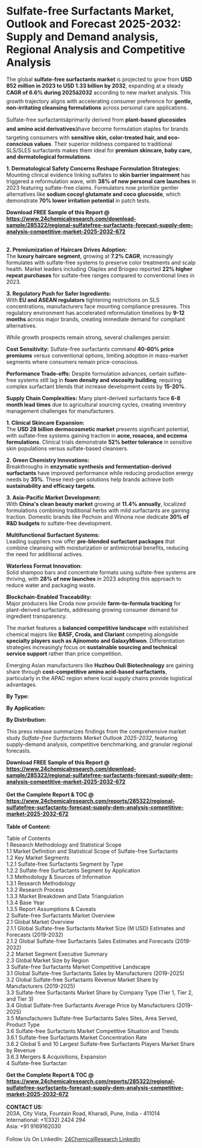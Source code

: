 <h1>Sulfate-free Surfactants Market, Outlook and Forecast 2025-2032: Supply and Demand analysis, Regional Analysis and Competitive Analysis</h1><p>The global <strong>sulfate-free surfactants market</strong> is projected to grow from <strong>USD 852 million in 2023 to USD 1.33 billion by 2032</strong>, expanding at a steady <strong>CAGR of 6.6% during 2025â2032</strong> according to new market analysis. This growth trajectory aligns with accelerating consumer preference for <strong>gentle, non-irritating cleansing formulations</strong> across personal care applications.</p><p>Sulfate-free surfactantsâprimarily derived from <strong>plant-based glucosides and amino acid derivatives</strong>âhave become formulation staples for brands targeting consumers with <strong>sensitive skin, color-treated hair, and eco-conscious values</strong>. Their superior mildness compared to traditional SLS/SLES surfactants makes them ideal for <strong>premium skincare, baby care, and dermatological formulations</strong>.</p><p><strong>1. Dermatological Safety Concerns Reshape Formulation Strategies:</strong><br>
Mounting clinical evidence linking sulfates to <strong>skin barrier impairment</strong> has triggered a reformulation wave, with <strong>38% of new personal care launches</strong> in 2023 featuring sulfate-free claims. Formulators now prioritize gentler alternatives like <strong>sodium cocoyl glutamate and coco glucoside</strong>, which demonstrate <strong>70% lower irritation potential</strong> in patch tests.</p><div><b>Download FREE Sample of this Report @ 
            <a href="https://www.24chemicalresearch.com/download-sample/285322/regional-sulfatefree-surfactants-forecast-supply-dem-analysis-competitive-market-2025-2032-672">
            https://www.24chemicalresearch.com/download-sample/285322/regional-sulfatefree-surfactants-forecast-supply-dem-analysis-competitive-market-2025-2032-672</a></b></div><br><p><strong>2. Premiumization of Haircare Drives Adoption:</strong><br>
The <strong>luxury haircare segment</strong>, growing at <strong>7.2% CAGR</strong>, increasingly formulates with sulfate-free systems to preserve color treatments and scalp health. Market leaders including Olaplex and Briogeo reported <strong>22% higher repeat purchases</strong> for sulfate-free ranges compared to conventional lines in 2023.</p><p><strong>3. Regulatory Push for Safer Ingredients:</strong><br>
With <strong>EU and ASEAN regulators</strong> tightening restrictions on SLS concentrations, manufacturers face mounting compliance pressures. This regulatory environment has accelerated reformulation timelines by <strong>9-12 months</strong> across major brands, creating immediate demand for compliant alternatives.</p><p>While growth prospects remain strong, several challenges persist:</p><p><strong>Cost Sensitivity:</strong> Sulfate-free surfactants command <strong>40-60% price premiums</strong> versus conventional options, limiting adoption in mass-market segments where consumers remain price-conscious.</p><p><strong>Performance Trade-offs:</strong> Despite formulation advances, certain sulfate-free systems still lag in <strong>foam density and viscosity building</strong>, requiring complex surfactant blends that increase development costs by <strong>15-20%</strong>.</p><p><strong>Supply Chain Complexities:</strong> Many plant-derived surfactants face <strong>6-8 month lead times</strong> due to agricultural sourcing cycles, creating inventory management challenges for manufacturers.</p><p><strong>1. Clinical Skincare Expansion:</strong><br>
The <strong>USD 28 billion dermocosmetic market</strong> presents significant potential, with sulfate-free systems gaining traction in <strong>acne, rosacea, and eczema formulations</strong>. Clinical trials demonstrate <strong>52% better tolerance</strong> in sensitive skin populations versus sulfate-based cleansers.</p><p><strong>2. Green Chemistry Innovations:</strong><br>
Breakthroughs in <strong>enzymatic synthesis and fermentation-derived surfactants</strong> have improved performance while reducing production energy needs by <strong>35%</strong>. These next-gen solutions help brands achieve both <strong>sustainability and efficacy targets</strong>.</p><p><strong>3. Asia-Pacific Market Development:</strong><br>
With <strong>China's clean beauty market</strong> growing at <strong>11.4% annually</strong>, localized formulations combining traditional herbs with mild surfactants are gaining traction. Domestic brands like Pechoin and Winona now dedicate <strong>30% of R&amp;D budgets</strong> to sulfate-free development.</p><p><strong>Multifunctional Surfactant Systems:</strong><br>
	Leading suppliers now offer <strong>pre-blended surfactant packages</strong> that combine cleansing with moisturization or antimicrobial benefits, reducing the need for additional actives.</p><p><strong>Waterless Format Innovation:</strong><br>
	Solid shampoo bars and concentrate formats using sulfate-free systems are thriving, with <strong>28% of new launches</strong> in 2023 adopting this approach to reduce water and packaging waste.</p><p><strong>Blockchain-Enabled Traceability:</strong><br>
	Major producers like Croda now provide <strong>farm-to-formula tracking</strong> for plant-derived surfactants, addressing growing consumer demand for ingredient transparency.</p><p>The market features a <strong>balanced competitive landscape</strong> with established chemical majors like <strong>BASF, Croda, and Clariant</strong> competing alongside <strong>specialty players such as Ajinomoto and GalaxyMiwon</strong>. Differentiation strategies increasingly focus on <strong>sustainable sourcing and technical service support</strong> rather than price competition.</p><p>Emerging Asian manufacturers like <strong>Huzhou Ouli Biotechnology</strong> are gaining share through <strong>cost-competitive amino acid-based surfactants</strong>, particularly in the APAC region where local supply chains provide logistical advantages.</p><p><strong>By Type:</strong></p><p><strong>By Application:</strong></p><p><strong>By Distribution:</strong></p><p>This press release summarizes findings from the comprehensive market study <em>Sulfate-free Surfactants Market Outlook 2025-2032</em>, featuring supply-demand analysis, competitive benchmarking, and granular regional forecasts.</p><div><b>Download FREE Sample of this Report @ 
            <a href="https://www.24chemicalresearch.com/download-sample/285322/regional-sulfatefree-surfactants-forecast-supply-dem-analysis-competitive-market-2025-2032-672">
            https://www.24chemicalresearch.com/download-sample/285322/regional-sulfatefree-surfactants-forecast-supply-dem-analysis-competitive-market-2025-2032-672</a></b></div><br><div><b>Get the Complete Report & TOC @ 
            <a href="https://www.24chemicalresearch.com/reports/285322/regional-sulfatefree-surfactants-forecast-supply-dem-analysis-competitive-market-2025-2032-672">
            https://www.24chemicalresearch.com/reports/285322/regional-sulfatefree-surfactants-forecast-supply-dem-analysis-competitive-market-2025-2032-672</a></b></div><br>
            <b>Table of Content:</b><p>Table of Contents<br />
1 Research Methodology and Statistical Scope<br />
1.1 Market Definition and Statistical Scope of Sulfate-free Surfactants<br />
1.2 Key Market Segments<br />
1.2.1 Sulfate-free Surfactants Segment by Type<br />
1.2.2 Sulfate-free Surfactants Segment by Application<br />
1.3 Methodology & Sources of Information<br />
1.3.1 Research Methodology<br />
1.3.2 Research Process<br />
1.3.3 Market Breakdown and Data Triangulation<br />
1.3.4 Base Year<br />
1.3.5 Report Assumptions & Caveats<br />
2 Sulfate-free Surfactants Market Overview<br />
2.1 Global Market Overview<br />
2.1.1 Global Sulfate-free Surfactants Market Size (M USD) Estimates and Forecasts (2019-2032)<br />
2.1.2 Global Sulfate-free Surfactants Sales Estimates and Forecasts (2019-2032)<br />
2.2 Market Segment Executive Summary<br />
2.3 Global Market Size by Region<br />
3 Sulfate-free Surfactants Market Competitive Landscape<br />
3.1 Global Sulfate-free Surfactants Sales by Manufacturers (2019-2025)<br />
3.2 Global Sulfate-free Surfactants Revenue Market Share by Manufacturers (2019-2025)<br />
3.3 Sulfate-free Surfactants Market Share by Company Type (Tier 1, Tier 2, and Tier 3)<br />
3.4 Global Sulfate-free Surfactants Average Price by Manufacturers (2019-2025)<br />
3.5 Manufacturers Sulfate-free Surfactants Sales Sites, Area Served, Product Type<br />
3.6 Sulfate-free Surfactants Market Competitive Situation and Trends<br />
3.6.1 Sulfate-free Surfactants Market Concentration Rate<br />
3.6.2 Global 5 and 10 Largest Sulfate-free Surfactants Players Market Share by Revenue<br />
3.6.3 Mergers & Acquisitions, Expansion<br />
4 Sulfate-free Surfactan</p><div><b>Get the Complete Report & TOC @ 
            <a href="https://www.24chemicalresearch.com/reports/285322/regional-sulfatefree-surfactants-forecast-supply-dem-analysis-competitive-market-2025-2032-672">
            https://www.24chemicalresearch.com/reports/285322/regional-sulfatefree-surfactants-forecast-supply-dem-analysis-competitive-market-2025-2032-672</a></b></div><br><b>CONTACT US:</b><br>
            203A, City Vista, Fountain Road, Kharadi, Pune, India - 411014<br>
            International: +1(332) 2424 294<br>
            Asia: +91 9169162030 <br><br>
            Follow Us On LinkedIn: <a href="https://www.linkedin.com/company/24chemicalresearch/">24ChemicalResearch LinkedIn</a>